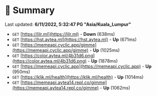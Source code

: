 # 📖 Summary
Last updated: **6/11/2022, 5:32:47 PG "Asia/Kuala_Lumpur"**

- `GET` [https://lilr.ml](https://lilr.ml) - **Down** (638ms)
- `GET` [https://hst.aytea.ml](https://hst.aytea.ml) - **Up** (671ms)
- `GET` [https://memeapi.cyclic.app/gimme](https://memeapi.cyclic.app/gimme) - **Up** (1025ms)
- `GET` [https://color.aytea.ml/4b31d6.png](https://color.aytea.ml/4b31d6.png) - **Up** (1878ms)
- `GET` [https://memeapi.cyclic.app](https://memeapi.cyclic.app) - **Up** (950ms)
- `GET` [https://klik.ml/health](https://klik.ml/health) - **Up** (1014ms)
- `GET` [https://memeapi.aytea14.repl.co/gimme](https://memeapi.aytea14.repl.co/gimme) - **Up** (1062ms)

